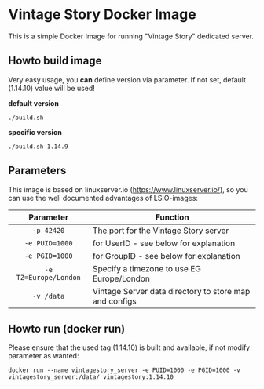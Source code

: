 # Vintage Story Docker Image

This is a simple Docker Image for running "Vintage Story" dedicated server. 


## Howto build image

Very easy usage, you **can** define version via parameter. If not set, default (1.14.10) value will be used!

**default version**
```
./build.sh
```

**specific version**

```
./build.sh 1.14.9
```

## Parameters

This image is based on linuxserver.io (https://www.linuxserver.io/), so you can use the well documented advantages of LSIO-images:

| Parameter | Function |
| :----: | --- |
| `-p 42420` | The port for the Vintage Story server |
| `-e PUID=1000` | for UserID - see below for explanation |
| `-e PGID=1000` | for GroupID - see below for explanation |
| `-e TZ=Europe/London` | Specify a timezone to use EG Europe/London |
| `-v /data` | Vintage Server data directory to store map and configs |


## Howto run (docker run)

Please ensure that the used tag (1.14.10) is built and available, if not modify parameter as wanted:

```
docker run --name vintagestory_server -e PUID=1000 -e PGID=1000 -v vintagestory_server:/data/ vintagestory:1.14.10
```

